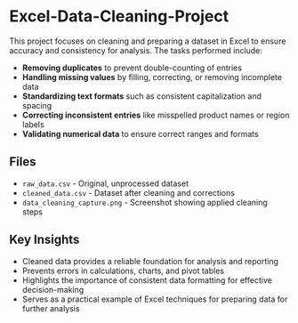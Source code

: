 # Excel-Data-Cleaning-Project
This project focuses on cleaning and preparing a dataset in Excel to ensure accuracy and consistency for analysis. The tasks performed include:   
- **Removing duplicates** to prevent double-counting of entries
- **Handling missing values** by filling, correcting, or removing incomplete data  
- **Standardizing text formats** such as consistent capitalization and spacing  
- **Correcting inconsistent entries** like misspelled product names or region labels  
- **Validating numerical data** to ensure correct ranges and formats  

## Files
- `raw_data.csv` - Original, unprocessed dataset  
- `cleaned_data.csv` - Dataset after cleaning and corrections  
- `data_cleaning_capture.png` - Screenshot showing applied cleaning steps  

## Key Insights
- Cleaned data provides a reliable foundation for analysis and reporting  
- Prevents errors in calculations, charts, and pivot tables  
- Highlights the importance of consistent data formatting for effective decision-making  
- Serves as a practical example of Excel techniques for preparing data for further analysis  
